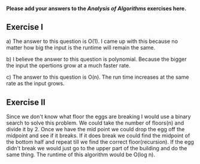 #### Please add your answers to the ***Analysis of  Algorithms*** exercises here.

## Exercise I

a) The answer to this question is O(1). I came up with this because no matter how big the input is the runtime will remain the same.


b) I believe the answer to this question is polynomial. Because the bigger the input the opertions grow at a much faster rate.


c) The answer to this question is O(n). The run time increases at the same rate as the input grows.

## Exercise II

Since we don't know what floor the eggs are breaking I would use a binary search to solve this problem. We could take the number of floors(n) and divide it by 2. Once we have the mid point we could drop the egg off the midpoint and see if it breaks. If it does break we could find the midpoint of the bottom half and repeat till we find the correct floor(recursion). If the egg didn't break we would just go to the upper part of the building and do the same thing. The runtime of this algorithm would be O(log n).
